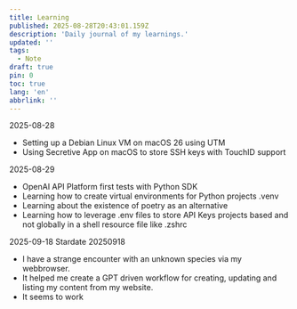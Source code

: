 ```yaml
---
title: Learning
published: 2025-08-28T20:43:01.159Z
description: 'Daily journal of my learnings.'
updated: ''
tags:
  - Note
draft: true
pin: 0
toc: true
lang: 'en'
abbrlink: ''
---
```



2025-08-28 
- Setting up a Debian Linux VM on macOS 26 using UTM
- Using Secretive App on macOS to store SSH keys with TouchID support

2025-08-29
- OpenAI API Platform first tests with Python SDK
- Learning how to create virtual environments for Python projects .venv
- Learning about the existence of poetry as an alternative
- Learning how to leverage .env files to store API Keys projects based and not globally in a shell resource file like .zshrc

2025-09-18
Stardate 20250918
- I have a strange encounter with an unknown species via my webbrowser.
- It helped me create a GPT driven workflow for creating, updating and listing my content from my website. 
- It seems to work
